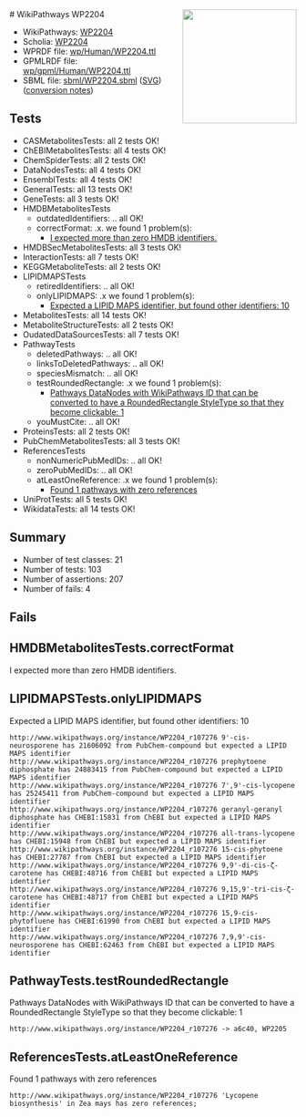 <img style="float: right; width: 200px" src="../logo.png" />
# WikiPathways WP2204

* WikiPathways: [WP2204](https://identifiers.org/wikipathways:WP2204)
* Scholia: [WP2204](https://scholia.toolforge.org/wikipathways/WP2204)
* WPRDF file: [wp/Human/WP2204.ttl](../wp/Human/WP2204.ttl)
* GPMLRDF file: [wp/gpml/Human/WP2204.ttl](../wp/gpml/Human/WP2204.ttl)
* SBML file: [sbml/WP2204.sbml](../sbml/WP2204.sbml) ([SVG](../sbml/WP2204.svg)) ([conversion notes](../sbml/WP2204.txt))

## Tests
* CASMetabolitesTests: all 2 tests OK!
* ChEBIMetabolitesTests: all 4 tests OK!
* ChemSpiderTests: all 2 tests OK!
* DataNodesTests: all 4 tests OK!
* EnsemblTests: all 4 tests OK!
* GeneralTests: all 13 tests OK!
* GeneTests: all 3 tests OK!
* HMDBMetabolitesTests
    * outdatedIdentifiers: .. all OK!
    * correctFormat: .x. we found 1 problem(s):
        * [I expected more than zero HMDB identifiers.](#ad154c1e)
* HMDBSecMetabolitesTests: all 3 tests OK!
* InteractionTests: all 7 tests OK!
* KEGGMetaboliteTests: all 2 tests OK!
* LIPIDMAPSTests
    * retiredIdentifiers: .. all OK!
    * onlyLIPIDMAPS: .x we found 1 problem(s):
        * [Expected a LIPID MAPS identifier, but found other identifiers: 10](#d0bfb678)
* MetabolitesTests: all 14 tests OK!
* MetaboliteStructureTests: all 2 tests OK!
* OudatedDataSourcesTests: all 7 tests OK!
* PathwayTests
    * deletedPathways: .. all OK!
    * linksToDeletedPathways: .. all OK!
    * speciesMismatch: .. all OK!
    * testRoundedRectangle: .x we found 1 problem(s):
        * [Pathways DataNodes with WikiPathways ID that can be converted to have a RoundedRectangle StyleType so that they become clickable: 1](#9fbad3cb)
    * youMustCite: .. all OK!
* ProteinsTests: all 2 tests OK!
* PubChemMetabolitesTests: all 3 tests OK!
* ReferencesTests
    * nonNumericPubMedIDs: .. all OK!
    * zeroPubMedIDs: .. all OK!
    * atLeastOneReference: .x we found 1 problem(s):
        * [Found 1 pathways with zero references](#35eb778e)
* UniProtTests: all 5 tests OK!
* WikidataTests: all 14 tests OK!


## Summary

* Number of test classes: 21
* Number of tests: 103
* Number of assertions: 207
* Number of fails: 4

## Fails

<a name="ad154c1e" />

## HMDBMetabolitesTests.correctFormat

I expected more than zero HMDB identifiers.
<a name="d0bfb678" />

## LIPIDMAPSTests.onlyLIPIDMAPS

Expected a LIPID MAPS identifier, but found other identifiers: 10
```
http://www.wikipathways.org/instance/WP2204_r107276 9'-cis-neurosporene has 21606092 from PubChem-compound but expected a LIPID MAPS identifier
http://www.wikipathways.org/instance/WP2204_r107276 prephytoene diphosphate has 24883415 from PubChem-compound but expected a LIPID MAPS identifier
http://www.wikipathways.org/instance/WP2204_r107276 7',9'-cis-lycopene has 25245411 from PubChem-compound but expected a LIPID MAPS identifier
http://www.wikipathways.org/instance/WP2204_r107276 geranyl-geranyl diphosphate has CHEBI:15831 from ChEBI but expected a LIPID MAPS identifier
http://www.wikipathways.org/instance/WP2204_r107276 all-trans-lycopene has CHEBI:15948 from ChEBI but expected a LIPID MAPS identifier
http://www.wikipathways.org/instance/WP2204_r107276 15-cis-phytoene has CHEBI:27787 from ChEBI but expected a LIPID MAPS identifier
http://www.wikipathways.org/instance/WP2204_r107276 9,9'-di-cis-ζ-carotene has CHEBI:48716 from ChEBI but expected a LIPID MAPS identifier
http://www.wikipathways.org/instance/WP2204_r107276 9,15,9'-tri-cis-ζ-carotene has CHEBI:48717 from ChEBI but expected a LIPID MAPS identifier
http://www.wikipathways.org/instance/WP2204_r107276 15,9-cis-phytofluene has CHEBI:61990 from ChEBI but expected a LIPID MAPS identifier
http://www.wikipathways.org/instance/WP2204_r107276 7,9,9'-cis-neurosporene has CHEBI:62463 from ChEBI but expected a LIPID MAPS identifier
```

<a name="9fbad3cb" />

## PathwayTests.testRoundedRectangle

Pathways DataNodes with WikiPathways ID that can be converted to have a RoundedRectangle StyleType so that they become clickable: 1
```
http://www.wikipathways.org/instance/WP2204_r107276 -> a6c40, WP2205
 ```

<a name="35eb778e" />

## ReferencesTests.atLeastOneReference

Found 1 pathways with zero references
```
http://www.wikipathways.org/instance/WP2204_r107276 'Lycopene biosynthesis' in Zea mays has zero references; 
```

